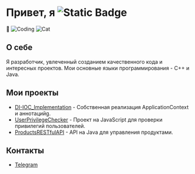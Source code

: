 

<!--
**rob228rob/rob228rob** is a ✨ _special_ ✨ repository because its `README.md` (this file) appears on your GitHub profile.

Here are some ideas to get you started:

- 🔭 I’m currently working on ...
- 🌱 I’m currently learning ...
- 👯 I’m looking to collaborate on ...
- 🤔 I’m looking for help with ...
- 💬 Ask me about ...
- 📫 How to reach me: ...
- 😄 Pronouns: ...
- ⚡ Fun fact: ...
-->

   # Привет, я ![Static Badge](https://img.shields.io/badge/rob228rob-violet)
 👋
   ![Coding](https://media.giphy.com/media/26tn33aiTi1jkl6H6/giphy.gif)
 ![Cat](https://www.google.com/url?sa=i&url=https%3A%2F%2Fwww.pngwing.com%2Fru%2Fsearch%3Fq%3D%25D0%25BC%25D0%25B8%25D0%25BB%25D1%258B%25D0%25B9%2B%25D0%25BA%25D0%25BE%25D1%2582%25D0%25B8%25D0%25BA&psig=AOvVaw1_0mh8E-Wd6F1jHQ2d-q6B&ust=1720886829110000&source=images&cd=vfe&opi=89978449&ved=0CBEQjRxqFwoTCPjS9-XxoYcDFQAAAAAdAAAAABAK)

   ## О себе
   Я разработчик, увлеченный созданием качественного кода и интересных проектов. Мои основные языки программирования - С++ и Java.

   ## Мои проекты
   - [DI-IOC_Implementation](https://github.com/rob228rob/DI-IOC_Implementation) - Собственная реализация ApplicationContext и аннотацийg.
   - [UserPrivilegeChecker](https://github.com/rob228rob/UserPrivilegeChecker) - Проект на JavaScript для проверки привилегий пользователей.
   - [ProductsRESTfulAPI](https://github.com/rob228rob/ProductsRESTfulAPI) - API на Java для управления продуктами.

   ## Контакты
   - [Telegram](https://t.me/rob229rob)
